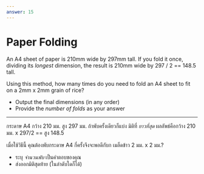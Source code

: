 ```yaml
---
answer: 15
---
```

# Paper Folding

An A4 sheet of paper is 210mm wide by 297mm tall. If you fold it once, dividing
its _longest_ dimension, the result is 210mm wide by 297 / 2 == 148.5 tall.

Using this method, how many times do you need to fold an A4 sheet to fit on a
2mm x 2mm grain of rice?

* Output the final dimensions (in any order)
* Provide the *number of folds* as your answer


---

กระดาษ A4 กว้าง 210 มม. สูง 297 มม. ถ้าพับครั้งเดียวก็แบ่ง
มิติที่ _ยาวที่สุด_ ผลลัพธ์คือกว้าง 210 มม. x 297/2 == สูง 148.5

เมื่อใช้วิธีนี้ คุณต้องพับกระดาษ A4 กี่ครั้งจึงจะพอดีกับก
เมล็ดข้าว 2 มม. x 2 มม.?

* ระบุ *จำนวนพับ* เป็นคำตอบของคุณ
* ส่งออกมิติสุดท้าย (ในลำดับใดก็ได้)
